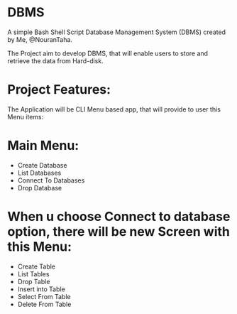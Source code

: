 # DBMS
A simple Bash Shell Script Database Management System (DBMS) created by Me, @NouranTaha.

The Project aim to develop DBMS, that will enable users to store and retrieve the data from Hard-disk.

# Project Features:
The Application will be CLI Menu based app, that will provide to user this Menu items:

# Main Menu:
- Create Database
- List Databases
- Connect To Databases
- Drop Database

# When u choose Connect to database option, there will be new Screen with this Menu:
- Create Table 
- List Tables
- Drop Table
- Insert into Table
- Select From Table
- Delete From Table
